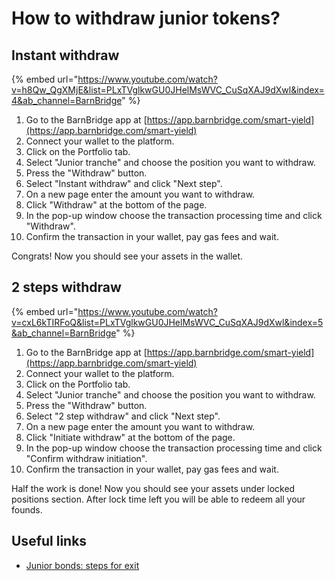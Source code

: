 # How to withdraw junior tokens?

## Instant withdraw

{% embed url="https://www.youtube.com/watch?v=h8Qw_QgXMjE&list=PLxTVglkwGU0JHelMsWVC_CuSqXAJ9dXwl&index=4&ab_channel=BarnBridge" %}

1. Go to the BarnBridge app at [https://app.barnbridge.com/smart-yield](https://app.barnbridge.com/smart-yield)
2. Connect your wallet to the platform.
3. Click on the Portfolio tab.
4. Select "Junior tranche" and choose the position you want to withdraw.
5. Press the "Withdraw" button.
6. Select "Instant withdraw" and click "Next step".
7. On a new page enter the amount you want to withdraw.
8. Click "Withdraw" at the bottom of the page. 
9. In the pop-up window choose the transaction processing time and click "Withdraw".
10. Confirm the transaction in your wallet, pay gas fees and wait.

Congrats! Now you should see your assets in the wallet.

## 2 steps withdraw

{% embed url="https://www.youtube.com/watch?v=cxL6kTIRFoQ&list=PLxTVglkwGU0JHelMsWVC_CuSqXAJ9dXwl&index=5&ab_channel=BarnBridge" %}

1. Go to the BarnBridge app at [https://app.barnbridge.com/smart-yield](https://app.barnbridge.com/smart-yield)
2. Connect your wallet to the platform.
3. Click on the Portfolio tab.
4. Select "Junior tranche" and choose the position you want to withdraw.
5. Press the "Withdraw" button.
6. Select "2 step withdraw" and click "Next step".
7. On a new page enter the amount you want to withdraw.
8. Click "Initiate withdraw" at the bottom of the page. 
9. In the pop-up window choose the transaction processing time and click "Confirm withdraw initiation".
10. Confirm the transaction in your wallet, pay gas fees and wait.

Half the work is done! Now you should see your assets under locked positions section. After lock time left you will be able to redeem all your founds.

## Useful links

* [Junior bonds: steps for exit](https://docs.barnbridge.com/sy-specs/junior-tranches#steps-for-exit)
